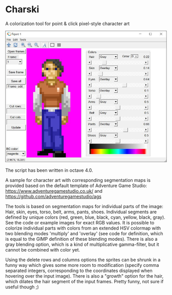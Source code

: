 # Charski
A colorization tool for point &amp; click pixel-style character art

![Screenshot of Charski](https://github.com/coscholz1984/Charski/blob/main/Screenshot_v1.jpg?raw=true)

The script has been written in octave 4.0.

A sample for character art with corresponding segmentation maps is provided based on the default template of Adventure Game Studio: https://www.adventuregamestudio.co.uk/ and https://github.com/adventuregamestudio/ags

The tools is based on segmentation maps for individual parts of the image: Hair, skin, eyes, torso, belt, arms, pants, shoes. Individual segments are defined by unique colors (red, green, blue, black, cyan, yellow, black, gray). See the code or example images for exact RGB values. It is possible to colorize individual parts with colors from an extended HSV colormap with two blending modes 'multiply' and 'overlay' (see code for definition, which is equal to the GIMP definition of these blending modes). There is also a gray blending option, which is a kind of multiplicative gamma-filter, but it cannot be combined with color yet. 

Using the delete rows and columns options the sprites can be shrunk in a funny way which gives some more room to modification (specify comma separated integers, corresponding to the coordinates displayed when hovering over the input image). There is also a "growth" option for the hair, which dilates the hair segment of the input frames. Pretty funny, not sure if useful though ;)
